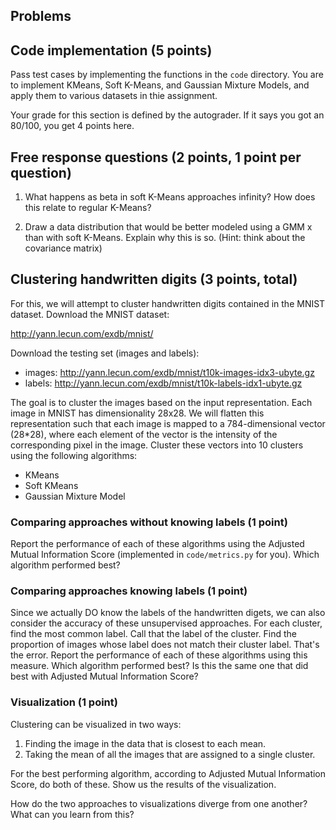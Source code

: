 ## Problems

## Code implementation (5 points)
Pass test cases by implementing the functions in the `code` directory. You are to 
implement KMeans, Soft K-Means, and Gaussian Mixture Models, and apply them to
various datasets in thie assignment.

Your grade for this section is defined by the autograder. If it says you got an 80/100,
you get 4 points here.

## Free response questions (2 points, 1 point per question)

1. What happens as beta in soft K-Means approaches infinity? How does this relate to 
   regular K-Means?

2. Draw a data distribution that would be better modeled using a GMM x than with soft K-Means. Explain why this is so. (Hint: think about the covariance matrix)
         
## Clustering handwritten digits (3 points, total)

For this, we will attempt to cluster handwritten digits contained in the MNIST dataset.
Download the MNIST dataset:

http://yann.lecun.com/exdb/mnist/

Download the testing set (images and labels): 

- images: http://yann.lecun.com/exdb/mnist/t10k-images-idx3-ubyte.gz
- labels: http://yann.lecun.com/exdb/mnist/t10k-labels-idx1-ubyte.gz

The goal is to cluster the images based on the input representation. Each image in 
MNIST has dimensionality 28x28. We will flatten this representation such that each image
is mapped to a 784-dimensional vector (28*28), where each element of the vector is the 
intensity of the corresponding pixel in the image. Cluster these vectors into 10 clusters
using the following algorithms:

- KMeans
- Soft KMeans
- Gaussian Mixture Model

### Comparing approaches without knowing labels (1 point)
Report the performance of each of these algorithms using the Adjusted Mutual Information
Score (implemented in `code/metrics.py` for you). Which algorithm performed best?

### Comparing approaches knowing labels (1 point)
Since we actually DO know the labels of the handwritten digets, we can also consider the accuracy of these unsupervised approaches. For each cluster, find the most common label. Call that the label of the cluster. Find the proportion of images whose label does not match their cluster label. That's the error. Report the performance of each of these algorithms using this measure. Which algorithm performed best? Is this the same one that did best with Adjusted Mutual Information Score?

### Visualization (1 point)
Clustering can be visualized in two ways: 

1. Finding the image in the data that is closest to each mean.
2. Taking the mean of all the images that are assigned to a single cluster.

For the best performing algorithm, according to Adjusted Mutual Information
Score, do
both of these. Show us the results of the visualization.

How do the two approaches to visualizations diverge from one another? What can you 
learn from this?







